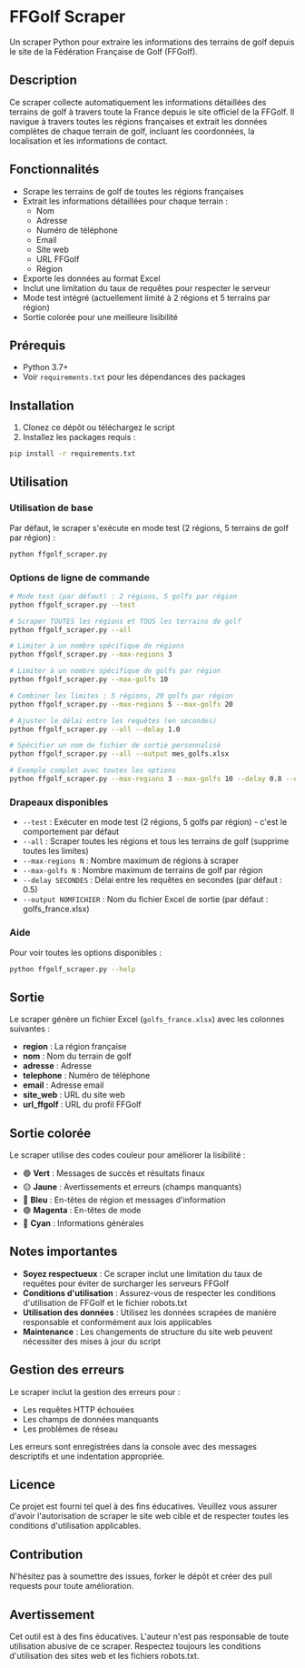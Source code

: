 # FFGolf Scraper

Un scraper Python pour extraire les informations des terrains de golf depuis le site de la Fédération Française de Golf (FFGolf).

## Description

Ce scraper collecte automatiquement les informations détaillées des terrains de golf à travers toute la France depuis le site officiel de la FFGolf. Il navigue à travers toutes les régions françaises et extrait les données complètes de chaque terrain de golf, incluant les coordonnées, la localisation et les informations de contact.

## Fonctionnalités

- Scrape les terrains de golf de toutes les régions françaises
- Extrait les informations détaillées pour chaque terrain :
  - Nom
  - Adresse
  - Numéro de téléphone
  - Email
  - Site web
  - URL FFGolf
  - Région
- Exporte les données au format Excel
- Inclut une limitation du taux de requêtes pour respecter le serveur
- Mode test intégré (actuellement limité à 2 régions et 5 terrains par région)
- Sortie colorée pour une meilleure lisibilité

## Prérequis

- Python 3.7+
- Voir `requirements.txt` pour les dépendances des packages

## Installation

1. Clonez ce dépôt ou téléchargez le script
2. Installez les packages requis :

```bash
pip install -r requirements.txt
```

## Utilisation

### Utilisation de base

Par défaut, le scraper s'exécute en mode test (2 régions, 5 terrains de golf par région) :

```bash
python ffgolf_scraper.py
```

### Options de ligne de commande

```bash
# Mode test (par défaut) : 2 régions, 5 golfs par région
python ffgolf_scraper.py --test

# Scraper TOUTES les régions et TOUS les terrains de golf
python ffgolf_scraper.py --all

# Limiter à un nombre spécifique de régions
python ffgolf_scraper.py --max-regions 3

# Limiter à un nombre spécifique de golfs par région
python ffgolf_scraper.py --max-golfs 10

# Combiner les limites : 5 régions, 20 golfs par région
python ffgolf_scraper.py --max-regions 5 --max-golfs 20

# Ajuster le délai entre les requêtes (en secondes)
python ffgolf_scraper.py --all --delay 1.0

# Spécifier un nom de fichier de sortie personnalisé
python ffgolf_scraper.py --all --output mes_golfs.xlsx

# Exemple complet avec toutes les options
python ffgolf_scraper.py --max-regions 3 --max-golfs 10 --delay 0.8 --output golfs_sample.xlsx
```

### Drapeaux disponibles

- `--test` : Exécuter en mode test (2 régions, 5 golfs par région) - c'est le comportement par défaut
- `--all` : Scraper toutes les régions et tous les terrains de golf (supprime toutes les limites)
- `--max-regions N` : Nombre maximum de régions à scraper
- `--max-golfs N` : Nombre maximum de terrains de golf par région
- `--delay SECONDES` : Délai entre les requêtes en secondes (par défaut : 0.5)
- `--output NOMFICHIER` : Nom du fichier Excel de sortie (par défaut : golfs_france.xlsx)

### Aide

Pour voir toutes les options disponibles :

```bash
python ffgolf_scraper.py --help
```

## Sortie

Le scraper génère un fichier Excel (`golfs_france.xlsx`) avec les colonnes suivantes :

- **region** : La région française
- **nom** : Nom du terrain de golf
- **adresse** : Adresse
- **telephone** : Numéro de téléphone
- **email** : Adresse email
- **site_web** : URL du site web
- **url_ffgolf** : URL du profil FFGolf

## Sortie colorée

Le scraper utilise des codes couleur pour améliorer la lisibilité :

- 🟢 **Vert** : Messages de succès et résultats finaux
- 🟡 **Jaune** : Avertissements et erreurs (champs manquants)
- 🔵 **Bleu** : En-têtes de région et messages d'information
- 🟣 **Magenta** : En-têtes de mode
- 🔵 **Cyan** : Informations générales

## Notes importantes

- **Soyez respectueux** : Ce scraper inclut une limitation du taux de requêtes pour éviter de surcharger les serveurs FFGolf
- **Conditions d'utilisation** : Assurez-vous de respecter les conditions d'utilisation de FFGolf et le fichier robots.txt
- **Utilisation des données** : Utilisez les données scrapées de manière responsable et conformément aux lois applicables
- **Maintenance** : Les changements de structure du site web peuvent nécessiter des mises à jour du script

## Gestion des erreurs

Le scraper inclut la gestion des erreurs pour :
- Les requêtes HTTP échouées
- Les champs de données manquants
- Les problèmes de réseau

Les erreurs sont enregistrées dans la console avec des messages descriptifs et une indentation appropriée.

## Licence

Ce projet est fourni tel quel à des fins éducatives. Veuillez vous assurer d'avoir l'autorisation de scraper le site web cible et de respecter toutes les conditions d'utilisation applicables.

## Contribution

N'hésitez pas à soumettre des issues, forker le dépôt et créer des pull requests pour toute amélioration.

## Avertissement

Cet outil est à des fins éducatives. L'auteur n'est pas responsable de toute utilisation abusive de ce scraper. Respectez toujours les conditions d'utilisation des sites web et les fichiers robots.txt.
